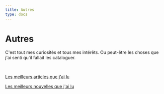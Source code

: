 ```yaml
---
title: Autres
type: docs
---
```


# Autres 

C'est tout mes curiosités et tous mes intérêts. Ou peut-être les choses que j'ai senti qu'il fallait
les cataloguer.

&nbsp;  

[Les meilleurs articles que j'ai lu](/writing/others/articles)  

[Les meilleurs nouvelles que j'ai lu](/writing/others/shortstories)